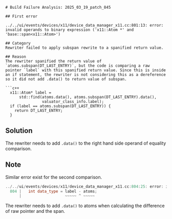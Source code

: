 ```
# Build Failure Analysis: 2025_03_19_patch_845

## First error

../../ui/events/devices/x11/device_data_manager_x11.cc:801:13: error: invalid operands to binary expression ('x11::Atom *' and 'base::span<x11::Atom>')

## Category
Rewriter failed to apply subspan rewrite to a spanified return value.

## Reason
The rewriter spanified the return value of `atoms.subspan(DT_LAST_ENTRY)`, but the code is comparing a raw pointer `label` with this spanified return value. Since this is inside an if statement, the rewriter is not considering this as a dereference so it did not add .data() to return value of subspan.

```c++
  x11::Atom* label =
      std::find(atoms.data(), atoms.subspan(DT_LAST_ENTRY).data(),
                valuator_class_info.label);
  if (label == atoms.subspan(DT_LAST_ENTRY)) {
    return DT_LAST_ENTRY;
  }
```

## Solution
The rewriter needs to add `.data()` to the right hand side operand of equality comparison.

## Note
Similar error exist for the second comparison.

```c++
../../ui/events/devices/x11/device_data_manager_x11.cc:804:25: error: invalid operands to binary expression ('x11::Atom *' and 'base::span<x11::Atom>')
  804 |   int data_type = label - atoms;
      |                   ~~~~~ ^ ~~~~~
```
The rewriter needs to add `.data()` to atoms when calculating the difference of raw pointer and the span.